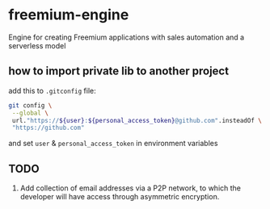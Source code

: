 # freemium-engine
Engine for creating Freemium applications with sales automation and a serverless model

## how to import private lib to another project

add this to `.gitconfig` file:

```bash
git config \
 --global \
 url."https://${user}:${personal_access_token}@github.com".insteadOf \
 "https://github.com"
```

and set `user` & `personal_access_token` in environment variables

## TODO

1. Add collection of email addresses via a P2P network, to which the developer will have access through asymmetric encryption.
